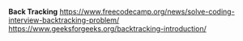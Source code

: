 **Back Tracking**
https://www.freecodecamp.org/news/solve-coding-interview-backtracking-problem/
https://www.geeksforgeeks.org/backtracking-introduction/
